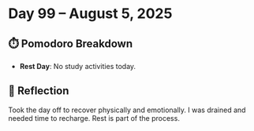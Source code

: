 # Day 99 – August 5, 2025

## ⏱️ Pomodoro Breakdown

- **Rest Day**: No study activities today.

## 💬 Reflection

Took the day off to recover physically and emotionally. I was drained and needed time to recharge. Rest is part of the process.
